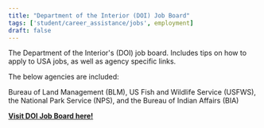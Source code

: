 ```yaml
---
title: "Department of the Interior (DOI) Job Board"
tags: ['student/career_assistance/jobs', employment]
draft: false
---
```


The Department of the Interior's (DOI) job board. Includes tips on how to apply to USA jobs, as well as agency specific links.

The below agencies are included:

Bureau of Land Management (BLM), US Fish and Wildlife Service (USFWS), the National Park Service (NPS), and the Bureau of Indian Affairs (BIA)

[**Visit DOI Job Board here!**](https://www.firejobs.doi.gov/)

